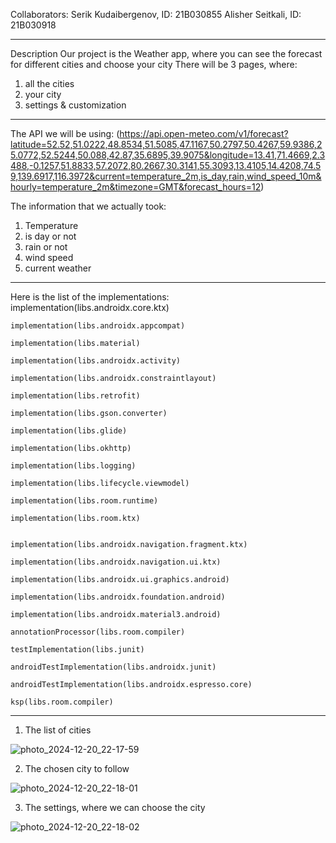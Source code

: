 Collaborators:
Serik Kudaibergenov, ID: 21B030855
Alisher Seitkali, ID: 21B030918

----------------------------------------------------------------------------------------------------------
Description
Our project is the Weather app, where you can see the forecast for different cities and choose your city
There will be 3 pages, where:
1) all the cities
2) your city
3) settings & customization

----------------------------------------------------------------------------------------------------------

The API we will be using: (https://api.open-meteo.com/v1/forecast?latitude=52.52,51.0222,48.8534,51.5085,47.1167,50.2797,50.4267,59.9386,25.0772,52.5244,50.088,42.87,35.6895,39.9075&longitude=13.41,71.4669,2.3488,-0.1257,51.8833,57.2072,80.2667,30.3141,55.3093,13.4105,14.4208,74.59,139.6917,116.3972&current=temperature_2m,is_day,rain,wind_speed_10m&hourly=temperature_2m&timezone=GMT&forecast_hours=12)

The information that we actually took: 
1) Temperature
2) is day or not
3) rain or not
4) wind speed
5) current weather

----------------------------------------------------------------------------------------------------------
Here is the list of the implementations: 
    implementation(libs.androidx.core.ktx)
    
    implementation(libs.androidx.appcompat)
    
    implementation(libs.material)
    
    implementation(libs.androidx.activity)
    
    implementation(libs.androidx.constraintlayout)
    
    implementation(libs.retrofit)
    
    implementation(libs.gson.converter)
    
    implementation(libs.glide)
    
    implementation(libs.okhttp)
    
    implementation(libs.logging)
    
    implementation(libs.lifecycle.viewmodel)
    
    implementation(libs.room.runtime)
    
    implementation(libs.room.ktx)
    
    
    implementation(libs.androidx.navigation.fragment.ktx)
    
    implementation(libs.androidx.navigation.ui.ktx)
    
    implementation(libs.androidx.ui.graphics.android)
    
    implementation(libs.androidx.foundation.android)
    
    implementation(libs.androidx.material3.android)
    
    annotationProcessor(libs.room.compiler)
    
    testImplementation(libs.junit)
    
    androidTestImplementation(libs.androidx.junit)
    
    androidTestImplementation(libs.androidx.espresso.core)
    
    ksp(libs.room.compiler)

----------------------------------------------------------------------------------------------------------

1) The list of cities


   
![photo_2024-12-20_22-17-59](https://github.com/user-attachments/assets/f2fab218-e4aa-43d0-b46c-0cbcb8762474)


2) The chosen city to follow


![photo_2024-12-20_22-18-01](https://github.com/user-attachments/assets/53ab73b6-9a71-4099-8385-da202b9ace9f)

3) The settings, where we can choose the city



![photo_2024-12-20_22-18-02](https://github.com/user-attachments/assets/9198da38-3491-4b27-8fbd-2fc207ff6182)

